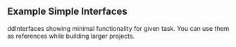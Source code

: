 ## Example Simple Interfaces

ddInterfaces showing minimal functionality for given task. You can use them as references while building larger projects.
